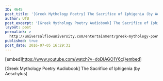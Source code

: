 ```yaml
---
ID: 4645
post_title: '[Greek Mythology Poetry] The Sacrifice of Iphigenia (by Aeschylus)'
author: UfU
post_excerpt: '[Greek Mythology Poetry Audiobook] The Sacrifice of Iphigenia (by Aeschylus)'
layout: post
permalink: >
  http://universalflowuniversity.com/entertainment/greek-mythology-poetry-the-sacrifice-of-iphigenia-by-aeschylus/
published: true
post_date: 2016-07-05 16:29:31
---
```

[embed]https://www.youtube.com/watch?v=doDIAGO1Y6c[/embed]<br>
<p>[Greek Mythology Poetry Audiobook] The Sacrifice of Iphigenia (by Aeschylus)</p>